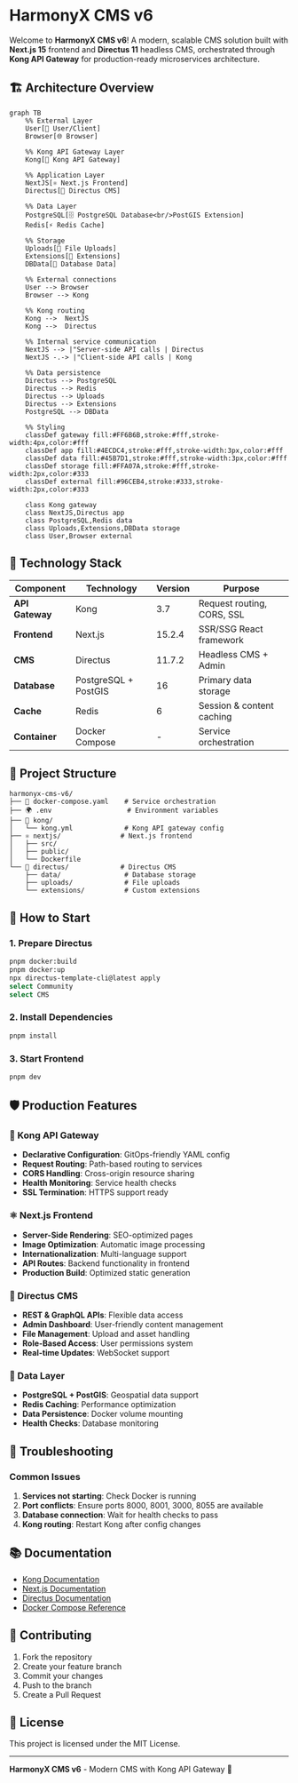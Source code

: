 # HarmonyX CMS v6

Welcome to **HarmonyX CMS v6**! A modern, scalable CMS solution built with **Next.js 15** frontend and **Directus 11** headless CMS, orchestrated through **Kong API Gateway** for production-ready microservices architecture.

## 🏗️ Architecture Overview

```mermaid
graph TB
    %% External Layer
    User[👤 User/Client]
    Browser[🌐 Browser]
    
    %% Kong API Gateway Layer
    Kong[🚪 Kong API Gateway]
    
    %% Application Layer  
    NextJS[⚛️ Next.js Frontend]
    Directus[🔧 Directus CMS]
    
    %% Data Layer
    PostgreSQL[🗄️ PostgreSQL Database<br/>PostGIS Extension]
    Redis[⚡ Redis Cache]
    
    %% Storage
    Uploads[📁 File Uploads]
    Extensions[🧩 Extensions]
    DBData[💾 Database Data]
    
    %% External connections
    User --> Browser
    Browser --> Kong
    
    %% Kong routing
    Kong -->  NextJS
    Kong -->  Directus
    
    %% Internal service communication
    NextJS --> |"Server-side API calls | Directus
    NextJS -.-> |"Client-side API calls | Kong
    
    %% Data persistence
    Directus --> PostgreSQL
    Directus --> Redis
    Directus --> Uploads
    Directus --> Extensions
    PostgreSQL --> DBData
    
    %% Styling
    classDef gateway fill:#FF6B6B,stroke:#fff,stroke-width:4px,color:#fff
    classDef app fill:#4ECDC4,stroke:#fff,stroke-width:3px,color:#fff
    classDef data fill:#45B7D1,stroke:#fff,stroke-width:3px,color:#fff
    classDef storage fill:#FFA07A,stroke:#fff,stroke-width:2px,color:#333
    classDef external fill:#96CEB4,stroke:#333,stroke-width:2px,color:#333
    
    class Kong gateway
    class NextJS,Directus app
    class PostgreSQL,Redis data
    class Uploads,Extensions,DBData storage
    class User,Browser external
```

## 🚀 Technology Stack

| Component | Technology | Version | Purpose |
|-----------|------------|---------|---------|
| **API Gateway** | Kong | 3.7 | Request routing, CORS, SSL |
| **Frontend** | Next.js | 15.2.4 | SSR/SSG React framework |
| **CMS** | Directus | 11.7.2 | Headless CMS + Admin |
| **Database** | PostgreSQL + PostGIS | 16 | Primary data storage |
| **Cache** | Redis | 6 | Session & content caching |
| **Container** | Docker Compose | - | Service orchestration |

## 📁 Project Structure

```
harmonyx-cms-v6/
├── 🐳 docker-compose.yaml    # Service orchestration
├── 🌍 .env                   # Environment variables
├── 🚪 kong/
│   └── kong.yml             # Kong API gateway config
├── ⚛️ nextjs/               # Next.js frontend
│   ├── src/
│   ├── public/
│   └── Dockerfile
└── 🔧 directus/             # Directus CMS
    ├── data/                # Database storage  
    ├── uploads/             # File uploads
    └── extensions/          # Custom extensions
```

## 🚀 How to Start

### 1. Prepare Directus
```bash
pnpm docker:build
pnpm docker:up
npx directus-template-cli@latest apply 
select Community
select CMS
```

### 2. Install Dependencies
```bash
pnpm install
```

### 3. Start Frontend
```bash
pnpm dev
```

## 🛡️ Production Features

### 🚪 Kong API Gateway
- **Declarative Configuration**: GitOps-friendly YAML config
- **Request Routing**: Path-based routing to services
- **CORS Handling**: Cross-origin resource sharing
- **Health Monitoring**: Service health checks
- **SSL Termination**: HTTPS support ready

### ⚛️ Next.js Frontend  
- **Server-Side Rendering**: SEO-optimized pages
- **Image Optimization**: Automatic image processing
- **Internationalization**: Multi-language support
- **API Routes**: Backend functionality in frontend
- **Production Build**: Optimized static generation

### 🔧 Directus CMS
- **REST & GraphQL APIs**: Flexible data access
- **Admin Dashboard**: User-friendly content management
- **File Management**: Upload and asset handling
- **Role-Based Access**: User permissions system
- **Real-time Updates**: WebSocket support

### 💾 Data Layer
- **PostgreSQL + PostGIS**: Geospatial data support
- **Redis Caching**: Performance optimization
- **Data Persistence**: Docker volume mounting
- **Health Checks**: Database monitoring

## 🚨 Troubleshooting

### Common Issues

1. **Services not starting**: Check Docker is running
2. **Port conflicts**: Ensure ports 8000, 8001, 3000, 8055 are available
3. **Database connection**: Wait for health checks to pass
4. **Kong routing**: Restart Kong after config changes

## 📚 Documentation

- [Kong Documentation](https://docs.konghq.com/)
- [Next.js Documentation](https://nextjs.org/docs)
- [Directus Documentation](https://docs.directus.io/)
- [Docker Compose Reference](https://docs.docker.com/compose/)

## 🤝 Contributing

1. Fork the repository
2. Create your feature branch
3. Commit your changes  
4. Push to the branch
5. Create a Pull Request

## 📄 License

This project is licensed under the MIT License.

---

**HarmonyX CMS v6** - Modern CMS with Kong API Gateway 🚀
